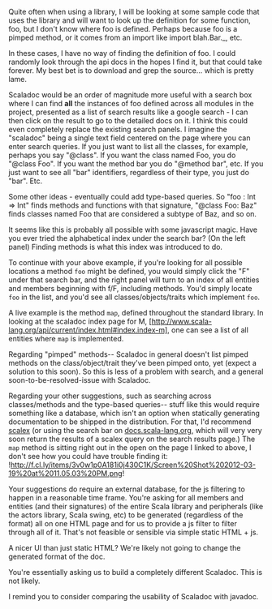 Quite often when using a library, I will be looking at some sample code that uses the library and will want to look up the definition for some function, foo, but I don't know where foo is defined. Perhaps because foo is a pimped method, or it comes from an import like import blah.Bar._, etc.

In these cases, I have no way of finding the definition of foo. I could randomly look through the api docs in the hopes I find it, but that could take forever. My best bet is to download and grep the source... which is pretty lame.

Scaladoc would be an order of magnitude more useful with a search box where I can find **all** the instances of foo defined across all modules in the project, presented as a list of search results like a google search - I can then click on the result to go to the detailed docs on it. I think this could even completely replace the existing search panels. I imagine the "scaladoc" being a single text field centered on the page where you can enter search queries. If you just want to list all the classes, for example, perhaps you say "@class". If you want the class named Foo, you do "@class Foo". If you want the method bar you do "@method bar", etc. If you just want to see all "bar" identifiers, regardless of their type, you just do "bar". Etc. 

Some other ideas - eventually could add type-based queries. So "foo : Int => Int" finds methods and functions with that signature, "@class Foo: Baz" finds classes named Foo that are considered a subtype of Baz, and so on. 

It seems like this is probably all possible with some javascript magic.
Have you ever tried the alphabetical index under the search bar? (On the left panel)
Finding methods is what this index was introduced to do.

To continue with your above example, if you're looking for all possible locations a method `foo` might be defined, you would simply click the "F" under that search bar, and the right panel will turn to an index of all entities and members beginning with f/F, including methods. You'd simply locate `foo` in the list, and you'd see all classes/objects/traits which implement `foo`.

A live example is the method `map`, defined throughout the standard library. In looking at the scaladoc index page for M, [http://www.scala-lang.org/api/current/index.html#index.index-m], one can see a list of all entities where `map` is implemented.

Regarding "pimped" methods-- Scaladoc in general doesn't list pimped methods on the class/object/trait they've been pimped onto, yet (expect a solution to this soon). So this is less of a problem with search, and a general soon-to-be-resolved-issue with Scaladoc. 

Regarding your other suggestions, such as searching across classes/methods and the type-based queries-- stuff like this would require something like a database, which isn't an option when statically generating documentation to be shipped in the distribution. For that, I'd recommend [scalex](http://scalex.org/) (or using the search bar on [docs.scala-lang.org](http://docs.scala-lang.org), which will very very soon return the results of a scalex query on the search results page.)
The `map` method is sitting right out in the open on the page I linked to above, I don't see how you could have trouble finding it:
!http://f.cl.ly/items/3v0w1p0A181i0j430C1K/Screen%20Shot%202012-03-19%20at%2011.05.03%20PM.png!


Your suggestions do require an external database, for the js filtering to happen in a reasonable time frame. You're asking for all members and entities (and their signatures) of the entire Scala library and peripherals (like the actors library, Scala swing, etc) to be generated (regardless of the format) all on one HTML page and for us to provide a js filter to filter through all of it. That's not feasible or sensible via simple static HTML + js. 

A nicer UI than just static HTML? We're likely not going to change the generated format of the doc.

You're essentially asking us to build a completely different Scaladoc. This is not likely.

I remind you to consider comparing the usability of Scaladoc with javadoc.
